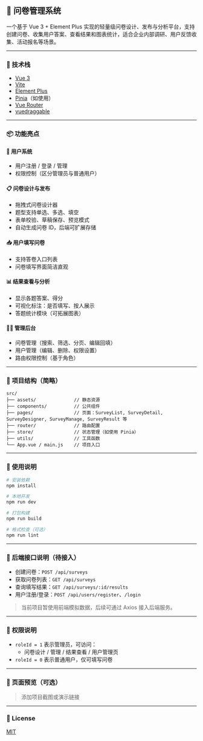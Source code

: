 ## 📝 问卷管理系统

一个基于 Vue 3 + Element Plus 实现的轻量级问卷设计、发布与分析平台，支持创建问卷、收集用户答案、查看结果和图表统计，适合企业内部调研、用户反馈收集、活动报名等场景。

---

### 🚀 技术栈

- [Vue 3](https://vuejs.org/)
- [Vite](https://vitejs.dev/)
- [Element Plus](https://element-plus.org/)
- [Pinia](https://pinia.vuejs.org/)（如使用）
- [Vue Router](https://router.vuejs.org/)
- [vuedraggable](https://github.com/SortableJS/vue.draggable.next)

---

### 📦 功能亮点

#### 🧩 用户系统

- 用户注册 / 登录 / 管理
- 权限控制（区分管理员与普通用户）

#### 📋 问卷设计与发布

- 拖拽式问卷设计器
- 题型支持单选、多选、填空
- 表单校验、草稿保存、预览模式
- 自动生成问卷 ID，后端可扩展存储

#### 📥 用户填写问卷

- 支持答卷入口列表
- 问卷填写界面简洁直观

#### 📊 结果查看与分析

- 显示各题答案、得分
- 可视化标注：是否填写、按人展示
- 答题统计模块（可拓展图表）

#### 🧑‍💼 管理后台

- 问卷管理（搜索、筛选、分页、编辑回填）
- 用户管理（编辑、删除、权限设置）
- 路由权限控制（基于角色）

---

### 💾 项目结构（简略）

```
src/
├── assets/              // 静态资源
├── components/          // 公共组件
├── pages/               // 页面：SurveyList, SurveyDetail, SurveyDesigner, SurveyManage, SurveyResult 等
├── router/              // 路由配置
├── store/               // 状态管理（如使用 Pinia）
├── utils/               // 工具函数
└── App.vue / main.js    // 项目入口
```

---

### 🔧 使用说明

```bash
# 安装依赖
npm install

# 本地开发
npm run dev

# 打包构建
npm run build

# 格式检查（可选）
npm run lint
```

---

### 🧠 后端接口说明（待接入）

- 创建问卷：`POST /api/surveys`
- 获取问卷列表：`GET /api/surveys`
- 查询填写结果：`GET /api/surveys/:id/results`
- 用户注册/登录：`POST /api/users/register`、`/login`
> 当前项目暂使用前端模拟数据，后续可通过 Axios 接入后端服务。

---

### 🔐 权限说明

- `roleId = 1` 表示管理员，可访问：
  - 问卷设计 / 管理 / 结果查看 / 用户管理页
- `roleId = 0` 表示普通用户，仅可填写问卷

---

### 📸 页面预览（可选）

> 添加项目截图或演示链接

---

### 📄 License

[MIT](https://choosealicense.com/licenses/mit/)

